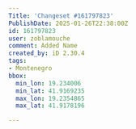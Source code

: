 ```yaml
---
Title: 'Changeset #161797823'
PublishDate: 2025-01-26T22:38:00Z
id: 161797823
user: zoblamouche
comment: Added Name
created_by: iD 2.30.4
tags:
- Montenegro
bbox:
  min_lon: 19.234006
  min_lat: 41.9169235
  max_lon: 19.2354865
  max_lat: 41.9178196

---
```


